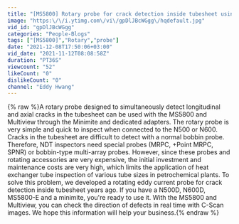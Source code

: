 ```yaml
---
title: "[MS5800] Rotary probe for crack detection inside tubesheet using eddy current test #MS5800 #NAWOO"
image: "https:\/\/i.ytimg.com\/vi\/gpDlJBcWGgg\/hqdefault.jpg"
vid_id: "gpDlJBcWGgg"
categories: "People-Blogs"
tags: ["[MS5800]","Rotary","probe"]
date: "2021-12-08T17:50:06+03:00"
vid_date: "2021-11-12T08:08:58Z"
duration: "PT36S"
viewcount: "52"
likeCount: "0"
dislikeCount: "0"
channel: "Eddy Hwang"
---
```

{% raw %}A rotary probe designed to simultaneously detect longitudinal and axial cracks in the tubesheet can be used with the MS5800 and Multiview through the Minimite and dedicated adapters. The rotary probe is very simple and quick to inspect when connected to the N500 or N600. Cracks in the tubesheet are difficult to detect with a normal bobbin probe. Therefore, NDT inspectors need special probes (MRPC, +Point MRPC, SPNR) or bobbin-type multi-array probes. However, since these probes and rotating accessories are very expensive, the initial investment and maintenance costs are very high, which limits the application of heat exchanger tube inspection of various tube sizes in petrochemical plants. To solve this problem, we developed a rotating eddy current probe for crack detection inside tubesheet years ago. If you have a N500D, N600D, MS5800-E and a minimite, you're ready to use it. With the MS5800 and Multiview, you can check the direction of defects in real time with C-Scan images. We hope this information will help your business.{% endraw %}
